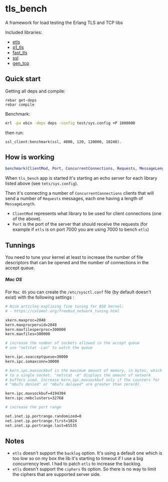 tls_bench
================

A framework for load testing the Erlang TLS and TCP libs

Included libraries:

- [etls][1]
- [p1_tls][2]
- [fast_tls][3]
- [ssl][4]
- [gen_tcp][5]

Quick start
-----------

Getting all deps and compile:

```
rebar get-deps
rebar compile
```

Benchmark:

```bash
erl -pa ebin -deps deps -config test/sys.config +P 1000000
```

then run:

```
ssl_client:benchmark(ssl, 4000, 120, 120000, 10240).
```

How is working
-----------

```erlang 
benchmark(ClientMod, Port, ConcurrentConnections, Requests, MessageLength)
```

When `tls_bench` app is started it's starting an echo server for each library listed above (see `tets/sys.config`).

Then it's connecting a number of `ConcurrentConnections` clients that will send a number of `Requests` messages, each one 
having a length of `MessageLength`.

- `ClientMod` represents what library to be used for client connections (one of the above).
- `Port` is the port of the server that should receive the requests (for example if `etls` is on port 7000 you are using 7000 to bench 
 `etls`)

Tunnings
----------- 

You need to tune your kernel at least to increase the number of file descriptors that can be opened and the number of 
connections in the accept queue.

##### Mac OS

For `Mac OS` you can create the `/etc/sysctl.conf` file (by default doesn't exist) with the following settings :
  
```sh
# Nice articles explining fine tuning for BSD kernel:
# - https://calomel.org/freebsd_network_tuning.html

xkern.maxproc=2048
kern.maxprocperuid=2048
kern.maxfilesperproc=300000
kern.maxfiles=300000

# increase the number of sockets allowed in the accept queue
# use "netstat -Lan" to watch the queue

kern.ipc.soacceptqueue=30000
kern.ipc.somaxconn=30000

# kern.ipc.maxsockbuf is the maximum amount of memory, in bytes, which can be allocated 
# to a single socket. "netstat -m" displays the amount of network
# buffers used. Increase kern.ipc.maxsockbuf only if the counters for 
# "mbufs denied" or "mbufs delayed" are greater than zero(0).

kern.ipc.maxsockbuf=4194304
kern.ipc.nmbclusters=32768

# increase the port range

net.inet.ip.portrange.randomized=0
net.inet.ip.portrange.first=1024
net.inet.ip.portrange.last=65535
``` 

Notes
----------- 
 
- `etls` doesn't support the `backlog` option. It's using a default one which is too low so on my box the lib it's starting
to timeout if I use a big concurrency level. I had to patch `etls` to increase the backlog.
- `etls` doesn't support the `ciphers` tls option. So there is no way to limit the ciphers that are supported server side.

[1]:https://github.com/kzemek/etls
[2]:https://github.com/processone/tls
[3]:https://github.com/processone/fast_tls/
[4]:http://erlang.org/doc/man/ssl.html
[5]:http://erlang.org/doc/man/gen_server.html